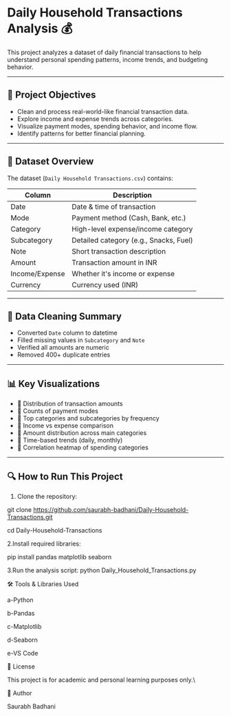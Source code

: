 # Daily Household Transactions Analysis 💰

This project analyzes a dataset of daily financial transactions to help understand personal spending patterns, income trends, and budgeting behavior.

---

## 🧾 Project Objectives

- Clean and process real-world-like financial transaction data.
- Explore income and expense trends across categories.
- Visualize payment modes, spending behavior, and income flow.
- Identify patterns for better financial planning.

---

## 📁 Dataset Overview

The dataset (`Daily Household Transactions.csv`) contains:

| Column           | Description                                      |
|------------------|--------------------------------------------------|
| Date             | Date & time of transaction                      |
| Mode             | Payment method (Cash, Bank, etc.)               |
| Category         | High-level expense/income category              |
| Subcategory      | Detailed category (e.g., Snacks, Fuel)          |
| Note             | Short transaction description                   |
| Amount           | Transaction amount in INR                       |
| Income/Expense   | Whether it's income or expense                  |
| Currency         | Currency used (INR)                             |

---

## 🧹 Data Cleaning Summary

- Converted `Date` column to datetime
- Filled missing values in `Subcategory` and `Note`
- Verified all amounts are numeric
- Removed 400+ duplicate entries

---

## 📊 Key Visualizations

- 📌 Distribution of transaction amounts
- 📌 Counts of payment modes
- 📌 Top categories and subcategories by frequency
- 📌 Income vs expense comparison
- 📌 Amount distribution across main categories
- 📌 Time-based trends (daily, monthly)
- 📌 Correlation heatmap of spending categories

---

## 🔍 How to Run This Project

1. Clone the repository:

  git clone https://github.com/saurabh-badhani/Daily-Household-Transactions.git

  cd Daily-Household-Transactions

2.Install required libraries:

  pip install pandas matplotlib seaborn

3.Run the analysis script:
python Daily_Household_Transactions.py

🛠 Tools & Libraries Used

   a-Python

   b-Pandas

   c-Matplotlib

   d-Seaborn

   e-VS Code

📎 License
   
  This project is for academic and personal learning purposes only.\

👤 Author

  Saurabh Badhani
